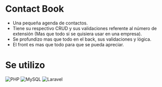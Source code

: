 # Contact Book

* Una pequeña agenda de contactos.
* Tiene su respectivo CRUD y sus validaciones referente al número de extensión (Mas que todo si se quisiera usar en una empresa).
* Se profundizo mas que todo en el back, sus validaciones y lógica.
* El front es mas que todo para que se pueda apreciar.

# Se utilizo

![PHP](https://img.shields.io/badge/-PHP-333333?style=flat&logo=php)
![MySQL](https://img.shields.io/badge/-MySQL-333333?style=flat&logo=mysql)
![Laravel](https://img.shields.io/badge/-Laravel-333333?style=flat&logo=laravel)
